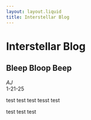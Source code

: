 ```yaml
---
layout: layout.liquid
title: Interstellar Blog
---
```


# <strong>Interstellar Blog</strong>

## Bleep Bloop Beep
<address class="author">AJ</address>
<time class="post-date" datetime="1-21-25">1-21-25</time>

<!-- Blog post prompt here -->
test test test tesst test

test test test
